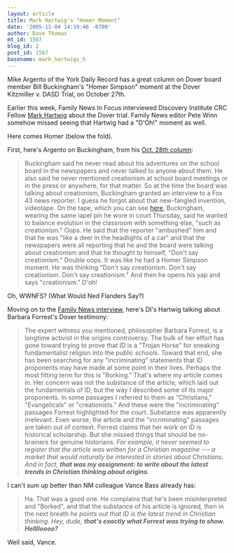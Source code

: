```yaml
---
layout: article
title: Mark Hartwig's "Homer Moment"
date: '2005-11-04 14:19:46 -0700'
author: Dave Thomas
mt_id: 1567
blog_id: 2
post_id: 1567
basename: mark_hartwigs_h
---
```

Mike Argento of the York Daily Record has a great column on Dover board member Bill Buckingham's "Homer Simpson" moment at the Dover Kitzmiller v. DASD Trial, on October 27th.

Earlier this week, Family News In Focus interviewed Discovery Institute CRC Fellow [Mark Hartwig](http://www.discovery.org/scripts/viewDB/index.php?command=view&amp;id=87&amp;isFellow=true) about the Dover trial.  Family News editor Pete Winn somehow missed seeing that Hartwig had a "D'Oh!" moment as well.

Here comes Homer (below the fold).

First, here's Argento on Buckingham, from his [Oct. 28th column](http://ydr.com/story/doverbiology/92062/):


> Buckingham said he never read about his adventures on the school board in the newspapers and never talked to anyone about them. He also said he never mentioned creationism at school board meetings or in the press or anywhere, for that matter.
> So at the time the board was talking about creationism, Buckingham granted an interview to a Fox 43 news reporter. I guess he forgot about that new-fangled invention, videotape.
> On the tape, which you can see [here](http://www.ydr.com/mmedia/multi/528), Buckingham, wearing the same lapel pin he wore in court Thursday, said he wanted to balance evolution in the classroom with something else, "such as creationism."
> Oops.
> He said that the reporter "ambushed" him and that he was "like a deer in the headlights of a car" and that the newspapers were all reporting that he and the board were talking about creationism and that he thought to himself, "Don't say creationism."
> Double oops.
> It was like he had a Homer Simpson moment. He was thinking "Don't say creationism. Don't say creationism. Don't say creationism." And then he opens his yap and says "creationism."
> D'oh!

Oh, WWNFS? (What Would Ned Flanders Say?)

Moving on to the [Family News interview](http://www.family.org/cforum/feature/a0038470.cfm), here's DI's Hartwig talking about Barbara Forrest's Dover testimony:


> The expert witness you mentioned, philosopher Barbara Forrest, is a longtime activist in the origins controversy. The bulk of her effort has gone toward trying to prove that ID is a "Trojan Horse" for sneaking fundamentalist religion into the public schools. Toward that end, she has been searching for any "incriminating" statements that ID proponents may have made at some point in their lives. Perhaps the most fitting term for this is "Borking."
> That's where my article comes in. Her concern was not the substance of the article, which laid out the fundamentals of ID, but the way I described some of its major proponents. In some passages I referred to them as "Christians," "Evangelicals" or "creationists." And these were the "incriminating" passages Forrest highlighted for the court. Substance was apparently irrelevant.
> Even worse, the article and the "incriminating" passages are taken out of context. Forrest claims that her work on ID is historical scholarship. But she missed things that should be no-brainers for genuine historians. _For example, it never seemed to register that the article was written for a Christian magazine --- a market that would naturally be interested in stories about Christians. And in fact, **that was my assignment: to write about the latest trends in Christian thinking about origins.**_

I can't sum up better than NM colleague Vance Bass already has:


> Ha. That was a good one. He complains that he's been misinterpreted and "Borked", and that the substance of his article is ignored, then in the next breath _he points out that ID is the latest trend in Christian thinking. Hey, dude, **that's exactly what Forrest was trying to show. Helllloooo?**_

Well said, Vance.
